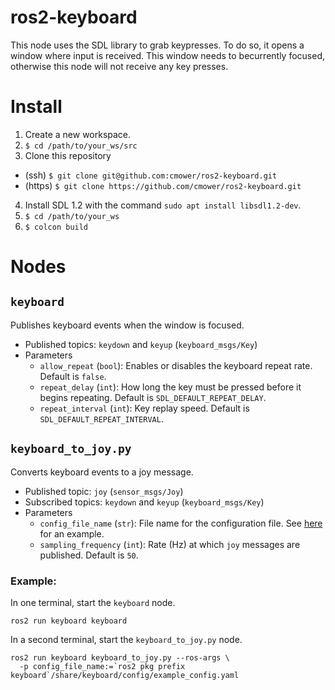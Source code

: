 # ros2-keyboard

This node uses the SDL library to grab keypresses.
To do so, it opens a window where input is received.
This window needs to becurrently focused, otherwise this node will not receive any key presses.

# Install

1. Create a new workspace.
2. `$ cd /path/to/your_ws/src`
3. Clone this repository
  - (ssh) `$ git clone git@github.com:cmower/ros2-keyboard.git`
  - (https) `$ git clone https://github.com/cmower/ros2-keyboard.git`
4. Install SDL 1.2 with the command `sudo apt install libsdl1.2-dev`.
5. `$ cd /path/to/your_ws`
6. `$ colcon build`

# Nodes

## `keyboard`

Publishes keyboard events when the window is focused.

* Published topics: `keydown` and `keyup` (`keyboard_msgs/Key`)
* Parameters
  * `allow_repeat` (`bool`): Enables or disables the keyboard repeat rate. Default is `false`.
  * `repeat_delay` (`int`): How long the key must be pressed before it begins repeating. Default is `SDL_DEFAULT_REPEAT_DELAY`.
  * `repeat_interval` (`int`): Key replay speed. Default is `SDL_DEFAULT_REPEAT_INTERVAL`.

## `keyboard_to_joy.py`

Converts keyboard events to a joy message.

* Published topic: `joy` (`sensor_msgs/Joy`)
* Subscribed topics: `keydown` and `keyup` (`keyboard_msgs/Key`)
* Parameters
  * `config_file_name` (`str`): File name for the configuration file. See [here](keyboard/config/example_config.yaml) for an example.
  * `sampling_frequency` (`int`): Rate (Hz) at which `joy` messages are published. Default is `50`.

### Example:

In one terminal, start the `keyboard` node.
```shell
ros2 run keyboard keyboard
```

In a second terminal, start the `keyboard_to_joy.py` node.
```shell
ros2 run keyboard keyboard_to_joy.py --ros-args \
  -p config_file_name:=`ros2 pkg prefix keyboard`/share/keyboard/config/example_config.yaml
```
